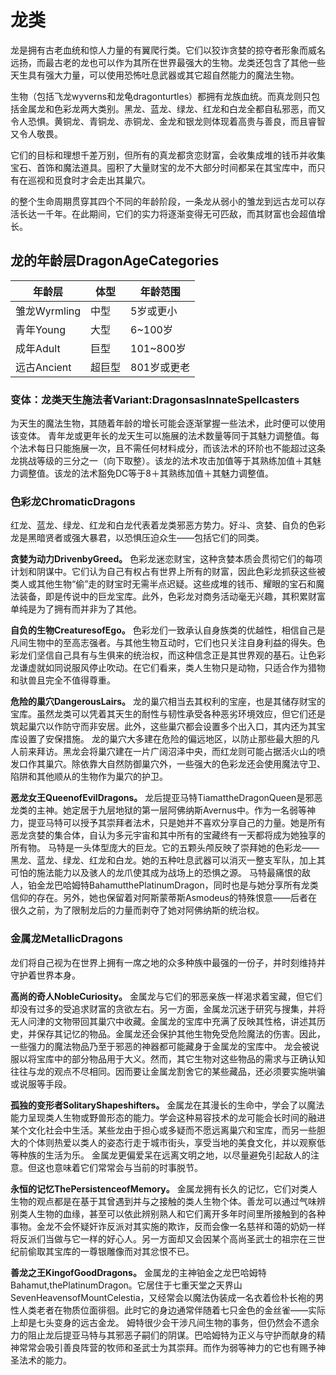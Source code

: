 # 龙类

龙是拥有古老血统和惊人力量的有翼爬行类。它们以狡诈贪婪的掠夺者形象而威名远扬，而最古老的龙也可以作为其所在世界最强大的生物。龙类还包含了其他一些天生具有强大力量，可以使用恐怖吐息武器或其它超自然能力的魔法生物。

生物（包括飞龙wyverns和龙龟dragonturtles）都拥有龙族血统。而真龙则只包括金属龙和色彩龙两大类别。黑龙、蓝龙、绿龙、红龙和白龙全都自私邪恶，而又令人恐惧。黄铜龙、青铜龙、赤铜龙、金龙和银龙则体现着高贵与善良，而且睿智又令人敬畏。

它们的目标和理想千差万别，但所有的真龙都贪恋财富，会收集成堆的钱币并收集宝石、首饰和魔法道具。囤积了大量财宝的龙不大部分时间都呆在其宝库中，而只有在巡视和觅食时才会走出其巢穴。

的整个生命周期贯穿其四个不同的年龄阶段，一条龙从弱小的雏龙到远古龙可以存活长达一千年。在此期间，它们的实力将逐渐变得无可匹敌，而其财富也会超值增长。

## **龙的年龄层DragonAgeCategories**

|**年龄层**|**体型**|**年龄范围**|
|----------|------|---------|
|雏龙Wyrmling|中型|5岁或更小|
|青年Young|大型|6~100岁|
|成年Adult|巨型|101~800岁|
|远古Ancient|超巨型|801岁或更老|

### **变体：龙类天生施法者Variant:DragonsasInnateSpellcasters**

为天生的魔法生物，其随着年龄的增长可能会逐渐掌握一些法术，此时便可以使用该变体。
青年龙或更年长的龙天生可以施展的法术数量等同于其魅力调整值。每个法术每日只能施展一次，且不需任何材料成分，而该法术的环阶也不能超过这条龙挑战等级的三分之一（向下取整）。该龙的法术攻击加值等于其熟练加值＋其魅力调整值。该龙的法术豁免DC等于8＋其熟练加值＋其魅力调整值。

### **色彩龙ChromaticDragons**

红龙、蓝龙、绿龙、红龙和白龙代表着龙类邪恶方势力。好斗、贪婪、自负的色彩龙是黑暗贤者或强大暴君，以恐惧压迫众生——包括它们的同类。

**贪婪为动力DrivenbyGreed。** 色彩龙迷恋财宝，这种贪婪本质会贯彻它们的每项计划和阴谋中。它们认为自己有权占有世界上所有的财富，因此色彩龙抓获这些被类人或其他生物“偷”走的财宝时无需半点迟疑。这些成堆的钱币、耀眼的宝石和魔法装备，即是传说中的巨龙宝库。此外，色彩龙对商务活动毫无兴趣，其积累财富单纯是为了拥有而并非为了其他。

**自负的生物CreaturesofEgo。** 色彩龙们一致承认自身族类的优越性，相信自己是凡间生物中的至高志强者。与其他生物互动时，它们也只关注自身利益的得失。色彩龙们坚信自己具有与生俱来的统治权，而这种信念正是其世界观的基石。让色彩龙谦虚就如同说服风停止吹动。在它们看来，类人生物只是动物，只适合作为猎物和驮兽且完全不值得尊重。

**危险的巢穴DangerousLairs。** 龙的巢穴相当去其权利的宝座，也是其储存财宝的宝库。虽然龙类可以凭着其天生的耐性与韧性承受各种恶劣环境效应，但它们还是筑起巢穴以作防守而非安居。此外，这些巢穴都会设置多个出入口，其内还为其宝库设置了安保措施。
龙的巢穴大多建在危险的偏远地区，以防止那些最大胆的凡人前来拜访。黑龙会将巢穴建在一片广阔沼泽中央，而红龙则可能占据活火山的喷发口作其巢穴。除依靠大自然防御巢穴外，一些强大的色彩龙还会使用魔法守卫、陷阱和其他顺从的生物作为巢穴的护卫。

**恶龙女王QueenofEvilDragons。** 龙后提亚马特TiamattheDragonQueen是邪恶龙类的主神。她定居于九层地狱的第一层阿佛纳斯Avernus中。作为一名弱等神力，提亚马特可以授予其崇拜者法术，只是她并不喜欢分享自己的力量。她是所有恶龙贪婪的集合体，自认为多元宇宙和其中所有的宝藏终有一天都将成为她独享的所有物。
马特是一头体型庞大的巨龙。它的五颗头颅反映了崇拜她的色彩龙——黑龙、蓝龙、绿龙、红龙和白龙。她的五种吐息武器可以消灭一整支军队，加上其可怕的施法能力以及骇人的龙爪使其成为战场上的恐惧之源。
马特最痛恨的敌人，铂金龙巴哈姆特BahamutthePlatinumDragon，同时也是与她分享所有龙类信仰的存在。另外，她也保留着对阿斯蒙蒂斯Asmodeus的特殊恨意——后者在很久之前，为了限制龙后的力量而剥夺了她对阿佛纳斯的统治权。

### **金属龙MetallicDragons**

龙们将自己视为在世界上拥有一席之地的众多种族中最强的一份子，并时刻维持并守护着世界本身。

**高尚的奇人NobleCuriosity。** 金属龙与它们的邪恶亲族一样渴求着宝藏，但它们却没有过多的受追求财富的贪欲左右。另一方面，金属龙沉迷于研究与搜集，并将无人问津的文物带回其巢穴中收藏。金属龙的宝库中充满了反映其性格，讲述其历史，并保存其记忆的物品。金属龙还会保护其他生物免受危险魔法的伤害。因此，一些强力的魔法物品乃至于邪恶的神器都可能藏身于金属龙的宝库中。
龙会被说服以将宝库中的部分物品用于大义。然而，其它生物对这些物品的需求与正确认知往往与龙的观点不尽相同。因而要让金属龙割舍它的某些藏品，还必须要实施哄骗或说服等手段。

**孤独的变形者SolitaryShapeshifters。** 金属龙在其漫长的生命中，学会了以魔法能力呈现类人生物或野兽形态的能力。学会这种易容技术的龙可能会长时间的融进某个文化社会中生活。某些龙由于担心或多疑而不愿远离巢穴和宝库，而另一些胆大的个体则热爱以类人的姿态行走于城市街头，享受当地的美食文化，并以观察低等种族的生活为乐。
金属龙更偏爱呆在远离文明之地，以尽量避免引起敌人的注意。但这也意味着它们常常会与当前的时事脱节。

**永恒的记忆ThePersistenceofMemory。** 金属龙拥有长久的记忆，它们对类人生物的观点都是在基于其曾遇到并与之接触的类人生物个体。善龙可以通过气味辨别类人生物的血缘，甚至可以依此辨别熟人和它们离开多年时间里所接触到的各种事物。金龙不会怀疑奸诈反派对其实施的欺诈，反而会像一名慈祥和蔼的奶奶一样将反派们当做与它一样的好心人。另一方面却又会因某个高尚圣武士的祖宗在三世纪前偷取其宝库的一尊银雕像而对其忿恨不已。

**善龙之王KingofGoodDragons。** 金属龙的主神铂金之龙巴哈姆特Bahamut,thePlatinumDragon。它居住于七重天堂之天界山SevenHeavensofMountCelestia，又经常会以魔法伪装成一名衣着俭朴长袍的男性人类老者在物质位面徘徊。此时它的身边通常伴随着七只金色的金丝雀——实际上却是七头变身的远古金龙。
姆特很少会干涉凡间生物的事务，但仍然会不遗余力的阻止龙后提亚马特与其邪恶子嗣们的阴谋。巴哈姆特为正义与守护而献身的精神常常会吸引善良阵营的牧师和圣武士为其崇拜。而作为弱等神力的它也有赐予神圣法术的能力。

